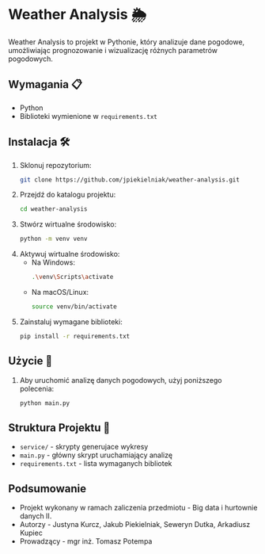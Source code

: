 # Weather Analysis 🌦️

Weather Analysis to projekt w Pythonie, który analizuje dane pogodowe, umożliwiając prognozowanie i wizualizację różnych parametrów pogodowych.

## Wymagania 📋

- Python
- Biblioteki wymienione w `requirements.txt`

## Instalacja 🛠️

1. Sklonuj repozytorium:
    ```bash
    git clone https://github.com/jpiekielniak/weather-analysis.git
    ```
2. Przejdź do katalogu projektu:
    ```bash
    cd weather-analysis
    ```
3. Stwórz wirtualne środowisko:
    ```bash
    python -m venv venv
    ```
4. Aktywuj wirtualne środowisko:
    - Na Windows:
        ```bash
        .\venv\Scripts\activate
        ```
    - Na macOS/Linux:
        ```bash
        source venv/bin/activate
        ```
5. Zainstaluj wymagane biblioteki:
    ```bash
    pip install -r requirements.txt
    ```

## Użycie 🚀

1. Aby uruchomić analizę danych pogodowych, użyj poniższego polecenia:
    ```bash
    python main.py
    ```
## Struktura Projektu 📂

- `service/` - skrypty generujace wykresy
- `main.py` - główny skrypt uruchamiający analizę
- `requirements.txt` - lista wymaganych bibliotek

## Podsumowanie
- Projekt wykonany w ramach zaliczenia przedmiotu - Big data i hurtownie danych II.
- Autorzy - Justyna Kurcz, Jakub Piekielniak, Seweryn Dutka, Arkadiusz Kupiec
- Prowadzący - mgr inż. Tomasz Potempa 
